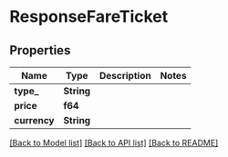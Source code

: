# ResponseFareTicket

## Properties
Name | Type | Description | Notes
------------ | ------------- | ------------- | -------------
**type_** | **String** |  | 
**price** | **f64** |  | 
**currency** | **String** |  | 

[[Back to Model list]](../README.md#documentation-for-models) [[Back to API list]](../README.md#documentation-for-api-endpoints) [[Back to README]](../README.md)


